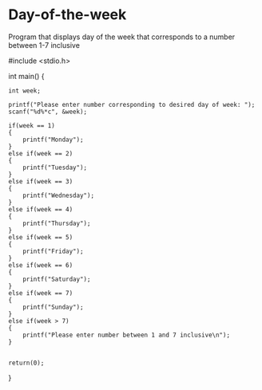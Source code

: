 # Day-of-the-week
Program that displays day of the week that corresponds to a number between 1-7 inclusive


#include <stdio.h>

int main()
{

	int week;
	
	printf("Please enter number corresponding to desired day of week: ");
	scanf("%d%*c", &week);
	
	if(week == 1)
	{
		printf("Monday");
	}
	else if(week == 2)
	{
		printf("Tuesday");
	}
	else if(week == 3)
	{
		printf("Wednesday");
	}
	else if(week == 4)
	{
		printf("Thursday");
	}	
	else if(week == 5)
	{
		printf("Friday");
	}	
	else if(week == 6)
	{
		printf("Saturday");
	}
	else if(week == 7)
	{
		printf("Sunday");
	}
	else if(week > 7)
	{
		printf("Please enter number between 1 and 7 inclusive\n");
	}	
	
	
	return(0);
}
